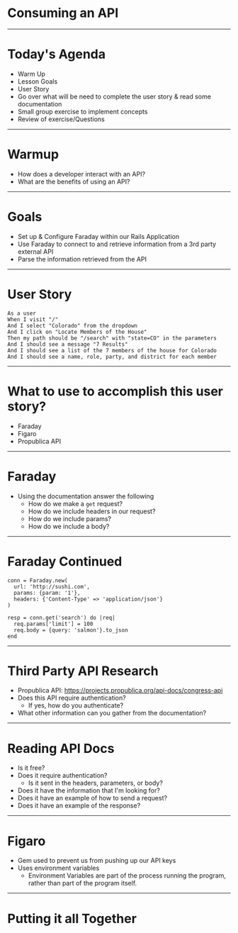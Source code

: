 # Consuming an API

---

# Today's Agenda

* Warm Up
* Lesson Goals
* User Story
* Go over what will be need to complete the user story & read some documentation
* Small group exercise to implement concepts
* Review of exercise/Questions

---

# Warmup

* How does a developer interact with an API?
* What are the benefits of using an API?

---

# Goals

* Set up & Configure Faraday within our Rails Application
* Use Faraday to connect to and retrieve information from a 3rd party external API
* Parse the information retrieved from the API

---

# User Story

```
As a user
When I visit "/"
And I select "Colorado" from the dropdown
And I click on "Locate Members of the House"
Then my path should be "/search" with "state=CO" in the parameters
And I should see a message "7 Results"
And I should see a list of the 7 members of the house for Colorado
And I should see a name, role, party, and district for each member
```

---

# What to use to accomplish this user story?

* Faraday
* Figaro
* Propublica API

---

# Faraday

* Using the documentation answer the following
  - How do we make a `get` request?
  - How do we include headers in our request?
  - How do we include params?
  - How do we include a body?

---

# Faraday Continued

```
conn = Faraday.new(
  url: 'http://sushi.com',
  params: {param: '1'},
  headers: {'Content-Type' => 'application/json'}
)
```

```
resp = conn.get('search') do |req|
  req.params['limit'] = 100
  req.body = {query: 'salmon'}.to_json
end
```
---

# Third Party API Research

* Propublica API: https://projects.propublica.org/api-docs/congress-api
* Does this API require authentication?
    * If yes, how do you authenticate?
* What other information can you gather from the documentation?

---

# Reading API Docs

* Is it free?
* Does it require authentication?
  * Is it sent in the headers, parameters, or body?
* Does it have the information that I'm looking for?
* Does it have an example of how to send a request?
* Does it have an example of the response?

---

# Figaro

* Gem used to prevent us from pushing up our API keys
* Uses environment variables
    * Environment Variables are part of the process running the program, rather than part of the program itself.

---

# Putting it all Together
